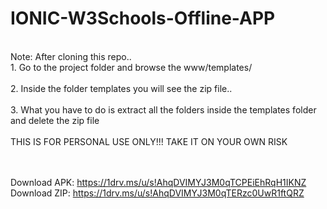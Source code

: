 # IONIC-W3Schools-Offline-APP

</br>Note: After cloning this repo..
</br>1. Go to the project folder and browse the www/templates/</br>
</br>2. Inside the folder templates you  will see the zip file..</br>
</br>3. What you have to do is extract all the folders inside the templates folder and delete the zip file
</br></br>THIS IS FOR PERSONAL USE ONLY!!! TAKE IT ON YOUR OWN RISK
</br>

</br></br>
Download APK: https://1drv.ms/u/s!AhqDVIMYJ3M0qTCPEiEhRqH1IKNZ
</br>
Download ZIP: https://1drv.ms/u/s!AhqDVIMYJ3M0qTERzc0UwR1ftQRZ
